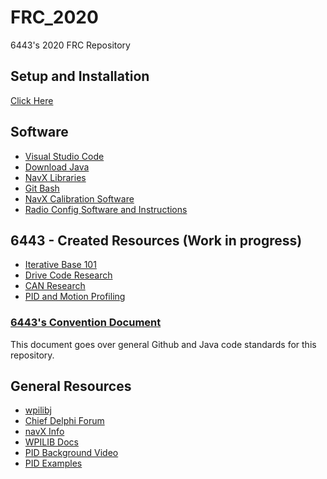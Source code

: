 # FRC_2020

6443's 2020 FRC Repository

## Setup and Installation

[Click Here](https://github.com/LibertyRobotics/FRC_2020/wiki/Setting-Up-The-Programming-Environment)

## Software

* [Visual Studio Code](https://code.visualstudio.com/)
* [Download Java](https://www.java.com/en/download/)
* [NavX Libraries](https://pdocs.kauailabs.com/navx-mxp/software/roborio-libraries/java/)
* [Git Bash](https://git-scm.com/downloads)
* [NavX Calibration Software](https://www.kauailabs.com/support/navx-mxp/kb/faq.php?id=26)
* [Radio Config Software and Instructions](https://docs.wpilib.org/en/latest/docs/getting-started/getting-started-frc-control-system/radio-programming.html)

## 6443 - Created Resources (Work in progress)

* [Iterative Base 101](https://docs.google.com/document/d/18hkZJ3wOhLKlAkknS0ciWf_5eEOmXk4dkVMDdrEbzvQ/edit?usp=sharing)
* [Drive Code Research](https://docs.google.com/document/d/1SagU7kNi_xJTMjs5hDFvnOA6GcI9Gn0muRMjG0X7Hbs/edit?usp=sharing)
* [CAN Research](https://docs.google.com/document/d/1fmq2Wr10z2Ymt-QDoKVQbyG7ptekXvNlMf0Hw-Wumtc/edit?usp=sharing)
* [PID and Motion Profiling](https://docs.google.com/document/d/1MtFstBLqIWqS8Qo6vFEYoRnNxizb7NIiIgDh6Eh6OE0/edit?usp=sharing)

### [6443's Convention Document](https://github.com/LibertyRobotics/FRC_2018/wiki/Conventions)

This document goes over general Github and Java code standards for this repository.

## General Resources

* [wpilibj](http://first.wpi.edu/FRC/roborio/release/docs/java/)
* [Chief Delphi Forum](https://www.chiefdelphi.com/forums/portal.php)
* [navX Info](https://pdocs.kauailabs.com/navx-mxp/)
* [WPILIB Docs](https://docs.wpilib.org/en/latest/)
* [PID Background Video](https://www.youtube.com/watch?v=UR0hOmjaHp0)
* [PID Examples](https://www.youtube.com/watch?annotation_id=annotation_891845&feature=iv&src_vid=UR0hOmjaHp0&v=XfAt6hNV8XM)
